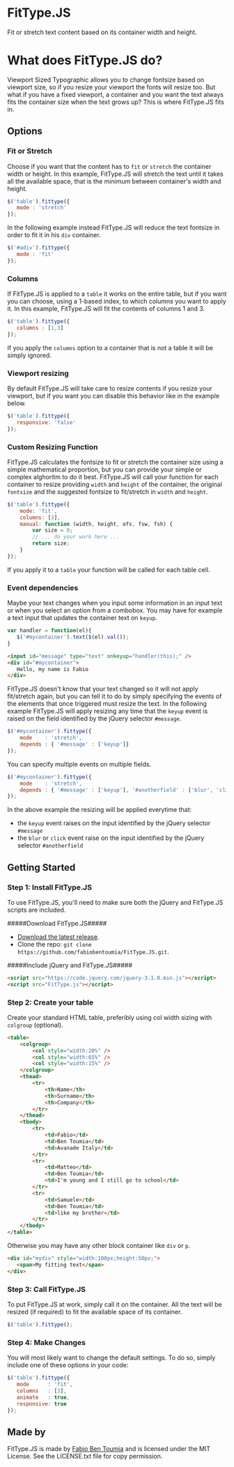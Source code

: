 # FitType.JS
Fit or stretch text content based on its container width and height.

# What does FitType.JS do?
Viewport Sized Typographic allows you to change fontsize based on viewport size, so if you resize your viewport the fonts will resize too. But what if you have a fixed viewport, a container and you want the text always fits the container size when the text grows up?
This is where FitType.JS fits in.

## Options ##

### Fit or Stretch ###

Choose if you want that the content has to `fit` or `stretch` the container width or height.
In this example, FitType.JS will stretch the text until it takes all the available space, that is the minimum between container's width and height.

```javascript
$('table').fittype({
   mode : 'stretch'
});
```

In the following example instead FitType.JS will reduce the text fontsize in order to fit it in his `div` container.

```javascript
$('#adiv').fittype({
   mode : 'fit'
});
```

### Columns ###

If FitType.JS is applied to a `table` it works on the entire table, but if you want you can choose, using a 1-based index, to which columns you want to apply it. In this example, FitType.JS will fit the contents of columns 1 and 3.

```javascript
$('table').fittype({
   columns : [1,3]
});
```

If you apply the `columns` option to a container that is not a table it will be simply ignored.

### Viewport resizing ###

By default FitType.JS will take care to resize contents if you resize your viewport, but if you want you can disable this behavior like in the example below.

```javascript
$('table').fittype({
   responsive: 'false'
});
```

### Custom Resizing Function ###

FitType.JS calculates the fontsize to fit or stretch the container size using a simple mathematical proportion, but you can provide your simple or complex alghoritm to do it best. FitType.JS will call your function for each container to resize providing `width` and `height` of the container, the original `fontsize` and the suggested fontsize to fit/stretch in `width` and `height`.

```javascript
$('table').fittype({
    mode: 'fit',
    columns: [3],                
    manual: function (width, height, ofs, fsw, fsh) {
        var size = 0;
        // ... do your work here ...
        return size;
    }
});
```
If you apply it to a `table` your function will be called for each table cell.

### Event dependencies ###

Maybe your text changes when you input some information in an input text or when you select an option from a combobox. You may have for example a text input that updates the container text on `keyup`.

```javascript
var handler = function(el){
   $('#mycontainer').text($(el).val());
}
```

```html
<input id="message" type="text" onkeyup="handler(this);" />
<div id="#mycontainer">
   Hello, my name is Fabio
</div>
```

FitType.JS doesn't know that your text changed so it will not apply fit/stretch again, but you can tell it to do by simply specifying the events of the elements that once triggered must resize the text. In the following example FitType.JS will apply resizing any time that the `keyup` event is raised on the field identified by the jQuery selector `#message`.

```javascript
$('#mycontainer').fittype({
    mode    : 'stretch',
    depends : { '#message' : ['keyup']}
});
```

You can specify multiple events on multiple fields.

```javascript
$('#mycontainer').fittype({
    mode    : 'stretch',
    depends : { '#message' : ['keyup'], '#anotherfield' : ['blur', 'click']}
});
```

In the above example the resizing will be applied everytime that:
- the `keyup` event raises on the input identified by the jQuery selector `#message`
- the `blur` or `click` event raise on the input identified by the jQuery selector `#anotherfield`

## Getting Started ##

### Step 1: Install FitType.JS ###
To use FitType.JS, you'll need to make sure both the jQuery and FitType.JS scripts are included.

#####Download FitType.JS#####
- [Download the latest release](https://github.com/fabiobentoumia/FitType.JS).
- Clone the repo: `git clone https://github.com/fabiobentoumia/FitType.JS.git`.

#####Include jQuery and FitType.JS#####
```html
<script src="https://code.jquery.com/jquery-3.1.0.min.js"></script>
<script src="FitType.js"></script>
```

### Step 2: Create your table ###

Create your standard HTML table, preferibly using col width sizing with `colgroup` (optional).

```html
<table>
    <colgroup>
        <col style="width:20%" />
        <col style="width:65%" />
        <col style="width:15%" />                        
    </colgroup>
    <thead>
        <tr>
            <th>Name</th>
            <th>Surname</th>
            <th>Company</th>                            
        </tr>
    </thead>
    <tbody>
        <tr>
            <td>Fabio</td>
            <td>Ben Toumia</td>
            <td>Avanade Italy</td>                            
        </tr>                       
        <tr>
            <td>Matteo</td>
            <td>Ben Toumia</td>
            <td>I'm young and I still go to school</td>
        </tr>
        <tr>
            <td>Samuele</td>
            <td>Ben Toumia</td>
            <td>like my brother</td>
        </tr>                       
    </tbody>
</table>
```

Otherwise you may have any other block container like `div` or `p`.

```html
<div id="mydiv" style="width:100px;height:50px;">
   <span>My fitting text</span>
</div>
```
### Step 3: Call FitType.JS ###
To put FitType.JS at work, simply call it on the container. All the text will be resized (if required) to fit the available space of its container.

```javascript
$('table').fittype();
```

### Step 4: Make Changes ###

You will most likely want to change the default settings. To do so, simply include one of these options in your code:

```javascript
$('table').fittype({
   mode      : 'fit',
   columns   : [3],
   animate   : true,
   responsive: true
});
```

## Made by ##

FitType.JS is made by [Fabio Ben Toumia](https://www.linkedin.com/in/fabio-ben-toumia-66023914) and is licensed under the MIT License. See the LICENSE.txt file for copy permission.
